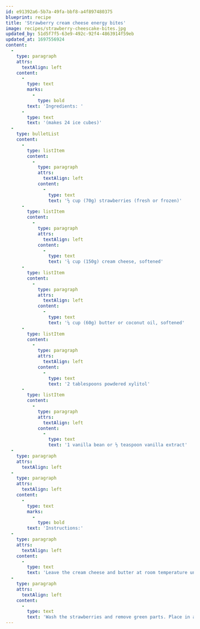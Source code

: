 ```yaml
---
id: e91392a6-5b7a-49fa-bbf8-a4f897480375
blueprint: recipe
title: 'Strawberry cream cheese energy bites'
image: recipes/strawberry-cheescake-bites.jpg
updated_by: 51d5f7f5-63e9-492c-92f4-4863914f59eb
updated_at: 1697556924
content:
  -
    type: paragraph
    attrs:
      textAlign: left
    content:
      -
        type: text
        marks:
          -
            type: bold
        text: 'Ingredients: '
      -
        type: text
        text: '(makes 24 ice cubes)'
  -
    type: bulletList
    content:
      -
        type: listItem
        content:
          -
            type: paragraph
            attrs:
              textAlign: left
            content:
              -
                type: text
                text: '½ cup (70g) strawberries (fresh or frozen)'
      -
        type: listItem
        content:
          -
            type: paragraph
            attrs:
              textAlign: left
            content:
              -
                type: text
                text: '¾ cup (150g) cream cheese, softened'
      -
        type: listItem
        content:
          -
            type: paragraph
            attrs:
              textAlign: left
            content:
              -
                type: text
                text: '¼ cup (60g) butter or coconut oil, softened'
      -
        type: listItem
        content:
          -
            type: paragraph
            attrs:
              textAlign: left
            content:
              -
                type: text
                text: '2 tablespoons powdered xylitol'
      -
        type: listItem
        content:
          -
            type: paragraph
            attrs:
              textAlign: left
            content:
              -
                type: text
                text: '1 vanilla bean or ½ teaspoon vanilla extract'
  -
    type: paragraph
    attrs:
      textAlign: left
  -
    type: paragraph
    attrs:
      textAlign: left
    content:
      -
        type: text
        marks:
          -
            type: bold
        text: 'Instructions:'
  -
    type: paragraph
    attrs:
      textAlign: left
    content:
      -
        type: text
        text: 'Leave the cream cheese and butter at room temperature until soft.'
  -
    type: paragraph
    attrs:
      textAlign: left
    content:
      -
        type: text
        text: 'Wash the strawberries and remove green parts. Place in a blender for a smooth texture. Add the xylitol and vanilla and mix well. Add the butter and cream cheese and whisk until well combined. Spoon the mixture into silicon molds or ice cube trays. Place in the freezer for about 2 hours. When done, unmold and place in the fridge in a container.'
---
```

